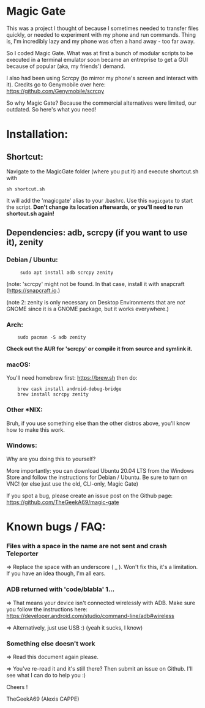 # Magic Gate



This was a project I thought of because I sometimes needed to transfer files quickly, or needed to experiment with my phone and run commands. Thing is, I'm incredibly lazy and my phone was often a hand away - too far away.

So I coded Magic Gate. What was at first a bunch of modular scripts to be executed in a terminal emulator soon became an entreprise to get a GUI because of popular (aka, my friends') demand.

I also had been using Scrcpy (to mirror my phone's screen and interact with it). Credits go to Genymobile over here: https://github.com/Genymobile/scrcpy 

So why Magic Gate? 
Because the commercial alternatives were limited, our outdated. So here's what you need!


# Installation:

## Shortcut: 
Navigate to the MagicGate folder (where you put it) and execute shortcut.sh with 

	sh shortcut.sh
	
It will add the 'magicgate' alias to your .bashrc. Use this `magicgate` to start the script.
**Don't change its location afterwards, or you'll need to run shortcut.sh again!**

## Dependencies: adb, scrcpy (if you want to use it), zenity

### Debian / Ubuntu:

		 sudo apt install adb scrcpy zenity
		 
(note: 'scrcpy' might not be found. In that case, install it with snapcraft (https://snapcraft.io.)

(note 2: zenity is only necessary on Desktop Environments that are *not* GNOME since it is a GNOME package, but it works everywhere.)
	
### Arch:
		sudo pacman -S adb zenity
		
**Check out the AUR for 'scrcpy' or compile it from source and symlink it.**
			
### macOS:
You'll need homebrew first: https://brew.sh
then do:

		brew cask install android-debug-bridge
		brew install scrcpy zenity
			
### Other *NIX:

Bruh, if you use something else than the other distros above, you'll know how to make this work.
		
### Windows:
Why are you doing this to yourself?

More importantly: you can download Ubuntu 20.04 LTS from the Windows Store and follow the instructions for Debian / Ubuntu. Be sure to turn on VNC!
(or else just use the old, CLI-only, Magic Gate)
			
			
If you spot a bug, please create an issue post on the Github page:
	https://github.com/TheGeekA69/magic-gate
	


# Known bugs / FAQ:
### Files with a space in the name are not sent and crash Teleporter
=> Replace the space with an underscore ( _ ). Won't fix this, it's a limitation. If you have an idea though, I'm all ears.
		
### ADB returned with 'code/blabla' 1...
=> That means your device isn't connected wirelessly with ADB. Make sure you follow the instructions here: https://developer.android.com/studio/command-line/adb#wireless

=> Alternatively, just use USB :) (yeah it sucks, I know)
		
### Something else doesn't work
=> Read this document again please.

=> You've re-read it and it's still there? Then submit an issue on Github. I'll see what I can do to help you :)


Cheers !

TheGeekA69 (Alexis CAPPE)
